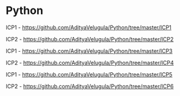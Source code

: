 # Python

ICP1 - https://github.com/AdityaVelugula/Python/tree/master/ICP1

ICP2 - https://github.com/AdityaVelugula/Python/tree/master/ICP2

ICP1 - https://github.com/AdityaVelugula/Python/tree/master/ICP3

ICP2 - https://github.com/AdityaVelugula/Python/tree/master/ICP4

ICP1 - https://github.com/AdityaVelugula/Python/tree/master/ICP5

ICP2 - https://github.com/AdityaVelugula/Python/tree/master/ICP6
